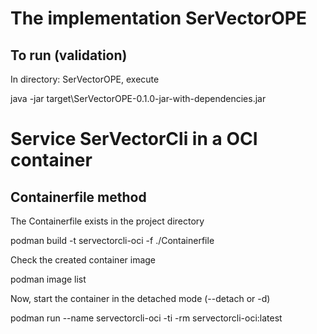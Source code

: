 # The implementation SerVectorOPE

## To run (validation)

In directory: SerVectorOPE, execute

java -jar target\SerVectorOPE-0.1.0-jar-with-dependencies.jar


# Service SerVectorCli in a OCI container

## Containerfile method

The Containerfile exists in the project directory

podman build  -t servectorcli-oci -f ./Containerfile

Check the created container image

podman image list

Now, start the container in the detached mode (--detach or -d)

podman run --name servectorcli-oci -ti -rm servectorcli-oci:latest
